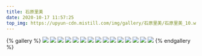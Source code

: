 ```yaml
---
title: 石原里美
date: 2020-10-17 11:57:25
top_img: https://upyun-cdn.mistill.com/img/gallery/石原里美/石原里美_10.webp
---
```

{% gallery %}
![](https://upyun-cdn.mistill.com/img/gallery/石原里美/石原里美_01.webp)
![](https://upyun-cdn.mistill.com/img/gallery/石原里美/石原里美_02.webp)
![](https://upyun-cdn.mistill.com/img/gallery/石原里美/石原里美_03.webp)
![](https://upyun-cdn.mistill.com/img/gallery/石原里美/石原里美_04.webp)
![](https://upyun-cdn.mistill.com/img/gallery/石原里美/石原里美_05.webp)
![](https://upyun-cdn.mistill.com/img/gallery/石原里美/石原里美_06.webp)
![](https://upyun-cdn.mistill.com/img/gallery/石原里美/石原里美_07.webp)
![](https://upyun-cdn.mistill.com/img/gallery/石原里美/石原里美_08.webp)
![](https://upyun-cdn.mistill.com/img/gallery/石原里美/石原里美_09.webp)
![](https://upyun-cdn.mistill.com/img/gallery/石原里美/石原里美_10.webp)
![](https://upyun-cdn.mistill.com/img/gallery/石原里美/石原里美_11.webp)
![](https://upyun-cdn.mistill.com/img/gallery/石原里美/石原里美_12.webp)
![](https://upyun-cdn.mistill.com/img/gallery/石原里美/石原里美_13.webp)
![](https://upyun-cdn.mistill.com/img/gallery/石原里美/石原里美_14.webp)
![](https://upyun-cdn.mistill.com/img/gallery/石原里美/石原里美_15.webp)
{% endgallery %}